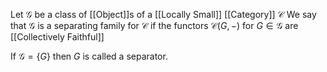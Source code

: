 Let $\mathcal{G}$ be a class of [[Object]]s of a [[Locally Small]] [[Category]] $\mathcal{C}$
We say that $\mathcal{G}$ is a separating family for $\mathcal{C}$ 
if the functors $\mathcal{C}(G,-)$ for $G\in \mathcal{G}$ are [[Collectively Faithful]]

If $\mathcal{G}=\{ G \}$ then $G$ is called a separator.